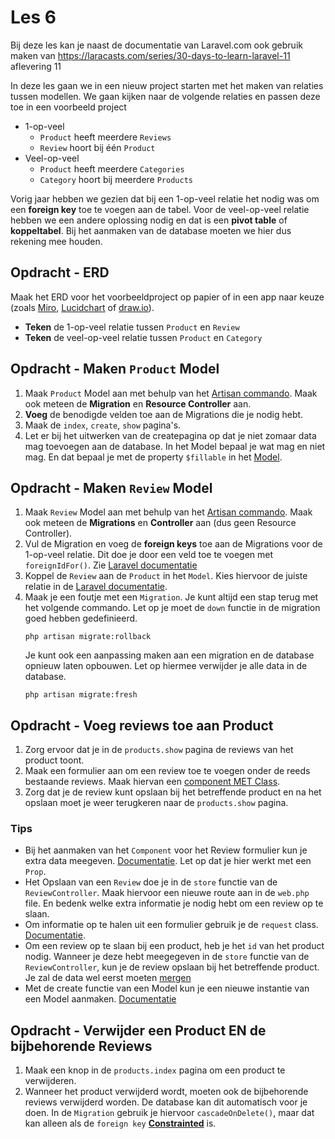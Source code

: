# Les 6

Bij deze les kan je naast de documentatie van Laravel.com ook gebruik maken van https://laracasts.com/series/30-days-to-learn-laravel-11 aflevering 11

In deze les gaan we in een nieuw project starten met het maken van relaties tussen modellen. We gaan kijken naar de
volgende relaties en passen deze toe in een voorbeeld project

- 1-op-veel
    - `Product` heeft meerdere `Reviews`
    - `Review` hoort bij één `Product`
- Veel-op-veel
    - `Product` heeft meerdere `Categories`
    - `Category` hoort bij meerdere `Products`

Vorig jaar hebben we gezien dat bij een 1-op-veel relatie het nodig was om een **foreign key** toe te voegen aan de tabel.
Voor de veel-op-veel relatie hebben we een andere oplossing nodig en dat is een **pivot table** of **koppeltabel**.
Bij het aanmaken van de database moeten we hier dus rekening mee houden.

## Opdracht - ERD

Maak het ERD voor het voorbeeldproject op papier of in een app naar keuze (zoals [Miro](https://miro.com/nl/),
[Lucidchart](https://www.lucidchart.com/pages/landing) of [draw.io](https://www.drawio.com/)).

- **Teken** de 1-op-veel relatie tussen `Product` en `Review`
- **Teken** de veel-op-veel relatie tussen `Product` en `Category`

## Opdracht - Maken `Product` Model

1. Maak `Product` Model aan  met behulp van het
   [Artisan commando](https://laravel.com/docs/11.x/eloquent#generating-model-classes). Maak ook meteen de
   **Migration** en **Resource Controller** aan.
2. **Voeg** de benodigde velden toe aan de Migrations die je nodig hebt.
3. Maak de `index`, `create`, `show` pagina's. 
4. Let er bij het uitwerken van de createpagina op dat je niet zomaar data mag toevoegen aan de database. 
   In het Model bepaal je wat mag  en niet mag. En dat bepaal je met de property `$fillable` in het 
   [Model](https://laravel.com/docs/11.x/eloquent#mass-assignment).

## Opdracht - Maken `Review` Model

1. Maak `Review` Model aan met behulp van het
   [Artisan commando](https://laravel.com/docs/11.x/eloquent#generating-model-classes). Maak ook meteen de
   **Migrations** en **Controller** aan (dus geen Resource Controller).
2. Vul de Migration en voeg de **foreign keys** toe aan de Migrations voor de 1-op-veel relatie. Dit doe je door een 
   veld toe te voegen met `foreignIdFor()`. Zie [Laravel documentatie](https://laravel.com/docs/11.x/migrations#column-method-foreignIdFor)
3. Koppel de `Review` aan de `Product` in het `Model`. Kies hiervoor de juiste relatie in de 
   [Laravel documentatie](https://laravel.com/docs/11.x/eloquent-relationships).
4. Maak je een foutje met een `Migration`. Je kunt altijd een stap terug met het volgende commando. Let op je moet
   de `down` functie in de migration goed hebben gedefinieerd.
   ```
   php artisan migrate:rollback
   ```
   Je kunt ook een aanpassing maken aan een migration en de database opnieuw laten opbouwen. Let op hiermee verwijder
   je alle data in de database.
   ```
   php artisan migrate:fresh
   ```

## Opdracht - Voeg reviews toe aan Product

1. Zorg ervoor dat je in de `products.show` pagina de reviews van het product toont.
2. Maak een formulier aan om een review toe te voegen onder de reeds bestaande reviews. 
   Maak hiervan een [component MET Class](https://laravel.com/docs/11.x/blade#passing-data-to-components). 
3. Zorg dat je de review kunt opslaan bij het betreffende product en na het opslaan moet je weer terugkeren naar de 
   `products.show` pagina.

### Tips

- Bij het aanmaken van het `Component` voor het Review formulier kun je extra data meegeven. 
  [Documentatie](https://laravel.com/docs/11.x/blade#passing-data-to-components). Let op dat je hier werkt met een 
  `Prop`.
- Het Opslaan van een `Review` doe je in de `store` functie van de `ReviewController`. Maak hiervoor een nieuwe route aan
  in de `web.php` file. En bedenk welke extra informatie je nodig hebt om een review op te slaan.
- Om informatie op te halen uit een formulier gebruik je de `request` class. 
  [Documentatie](https://laravel.com/docs/11.x/requests#retrieving-input). 
- Om een review op te slaan bij een product, heb je het `id` van het product nodig. 
  Wanneer je deze hebt meegegeven in de `store` functie van de `ReviewController`, kun je de review opslaan bij het
  betreffende product. Je zal de data wel eerst moeten 
  [mergen](https://laravel.com/docs/11.x/requests#merging-additional-input)
- Met de create functie van een Model kun je een nieuwe instantie van een Model aanmaken. 
  [Documentatie](https://laravel.com/docs/11.x/eloquent-relationships#the-create-method)

## Opdracht - Verwijder een Product EN de bijbehorende Reviews

1. Maak een knop in de `products.index` pagina om een product te verwijderen.
2. Wanneer het product verwijderd wordt, moeten ook de bijbehorende reviews verwijderd worden. De database kan
   dit automatisch voor je doen. In de `Migration` gebruik je hiervoor `cascadeOnDelete()`, maar dat kan alleen
   als de `foreign key` [**Constrainted**](https://laravel.com/docs/11.x/migrations#foreign-key-constraints) is. 